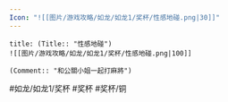 ```yaml
---
Icon: "![[图片/游戏攻略/如龙/如龙1/奖杯/性感地碰.png|30]]"
---
```

```ad-common-bronze-trophy
title: (Title:: "性感地碰")
![[图片/游戏攻略/如龙/如龙1/奖杯/性感地碰.png|100]]

(Comment:: "和公關小姐一起打麻將")
```

#如龙/如龙1/奖杯 #奖杯 #奖杯/铜
